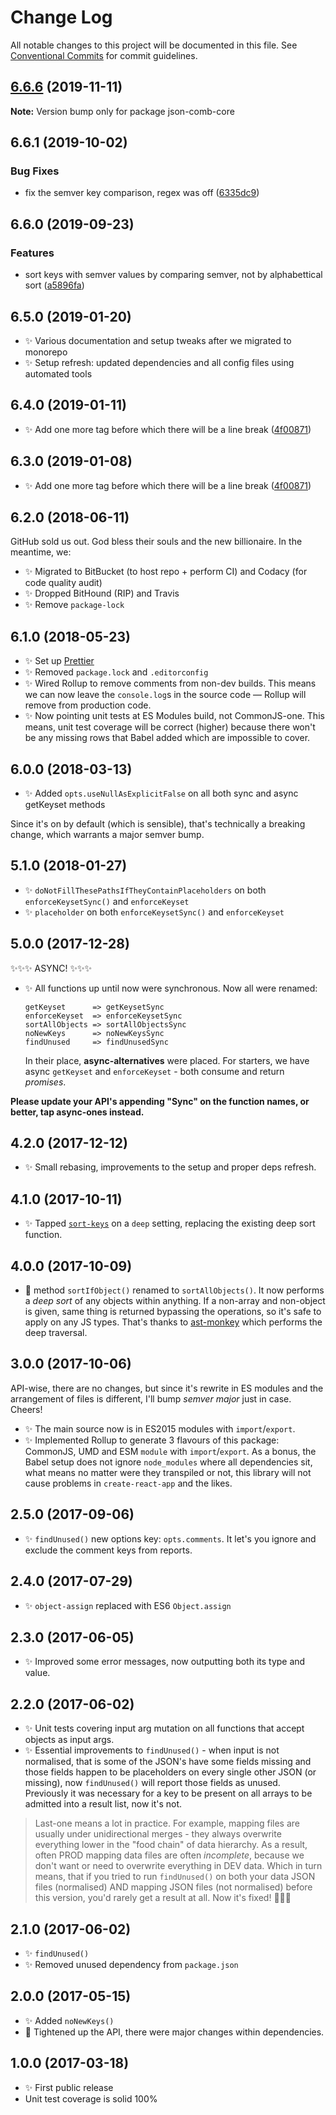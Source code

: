 # Change Log

All notable changes to this project will be documented in this file.
See [Conventional Commits](https://conventionalcommits.org) for commit guidelines.

## [6.6.6](https://gitlab.com/codsen/codsen/compare/json-comb-core@6.6.5...json-comb-core@6.6.6) (2019-11-11)

**Note:** Version bump only for package json-comb-core





## 6.6.1 (2019-10-02)

### Bug Fixes

- fix the semver key comparison, regex was off ([6335dc9](https://gitlab.com/codsen/codsen/commit/6335dc9))

## 6.6.0 (2019-09-23)

### Features

- sort keys with semver values by comparing semver, not by alphabettical sort ([a5896fa](https://gitlab.com/codsen/codsen/commit/a5896fa))

## 6.5.0 (2019-01-20)

- ✨ Various documentation and setup tweaks after we migrated to monorepo
- ✨ Setup refresh: updated dependencies and all config files using automated tools

## 6.4.0 (2019-01-11)

- ✨ Add one more tag before which there will be a line break ([4f00871](https://gitlab.com/codsen/codsen/tree/master/packages/json-comb-core/commits/4f00871))

## 6.3.0 (2019-01-08)

- ✨ Add one more tag before which there will be a line break ([4f00871](https://gitlab.com/codsen/codsen/tree/master/packages/json-comb-core/commits/4f00871))

## 6.2.0 (2018-06-11)

GitHub sold us out. God bless their souls and the new billionaire. In the meantime, we:

- ✨ Migrated to BitBucket (to host repo + perform CI) and Codacy (for code quality audit)
- ✨ Dropped BitHound (RIP) and Travis
- ✨ Remove `package-lock`

## 6.1.0 (2018-05-23)

- ✨ Set up [Prettier](https://prettier.io)
- ✨ Removed `package.lock` and `.editorconfig`
- ✨ Wired Rollup to remove comments from non-dev builds. This means we can now leave the `console.log`s in the source code — Rollup will remove from production code.
- ✨ Now pointing unit tests at ES Modules build, not CommonJS-one. This means, unit test coverage will be correct (higher) because there won't be any missing rows that Babel added which are impossible to cover.

## 6.0.0 (2018-03-13)

- ✨ Added `opts.useNullAsExplicitFalse` on all both sync and async getKeyset methods

Since it's on by default (which is sensible), that's technically a breaking change, which warrants a major semver bump.

## 5.1.0 (2018-01-27)

- ✨ `doNotFillThesePathsIfTheyContainPlaceholders` on both `enforceKeysetSync()` and `enforceKeyset`
- ✨ `placeholder` on both `enforceKeysetSync()` and `enforceKeyset`

## 5.0.0 (2017-12-28)

✨✨✨ ASYNC! ✨✨✨

- ✨ All functions up until now were synchronous. Now all were renamed:

  ```
  getKeyset      => getKeysetSync
  enforceKeyset  => enforceKeysetSync
  sortAllObjects => sortAllObjectsSync
  noNewKeys      => noNewKeysSync
  findUnused     => findUnusedSync
  ```

  In their place, **async-alternatives** were placed. For starters, we have async `getKeyset` and `enforceKeyset` - both consume and return _promises_.

**Please update your API's appending "Sync" on the function names, or better, tap async-ones instead.**

## 4.2.0 (2017-12-12)

- ✨ Small rebasing, improvements to the setup and proper deps refresh.

## 4.1.0 (2017-10-11)

- ✨ Tapped [`sort-keys`](https://www.npmjs.com/package/sort-keys) on a `deep` setting, replacing the existing deep sort function.

## 4.0.0 (2017-10-09)

- 🔧 method `sortIfObject()` renamed to `sortAllObjects()`. It now performs a _deep sort_ of any objects within anything. If a non-array and non-object is given, same thing is returned bypassing the operations, so it's safe to apply on any JS types. That's thanks to [ast-monkey](https://github.com/codsen/ast-monkey#traverse) which performs the deep traversal.

## 3.0.0 (2017-10-06)

API-wise, there are no changes, but since it's rewrite in ES modules and the arrangement of files is different, I'll bump _semver major_ just in case. Cheers!

- ✨ The main source now is in ES2015 modules with `import`/`export`.
- ✨ Implemented Rollup to generate 3 flavours of this package: CommonJS, UMD and ESM `module` with `import`/`export`. As a bonus, the Babel setup does not ignore `node_modules` where all dependencies sit, what means no matter were they transpiled or not, this library will not cause problems in `create-react-app` and the likes.

## 2.5.0 (2017-09-06)

- ✨ `findUnused()` new options key: `opts.comments`. It let's you ignore and exclude the comment keys from reports.

## 2.4.0 (2017-07-29)

- ✨ `object-assign` replaced with ES6 `Object.assign`

## 2.3.0 (2017-06-05)

- ✨ Improved some error messages, now outputting both its type and value.

## 2.2.0 (2017-06-02)

- ✨ Unit tests covering input arg mutation on all functions that accept objects as input args.
- ✨ Essential improvements to `findUnused()` - when input is not normalised, that is some of the JSON's have some fields missing and those fields happen to be placeholders on every single other JSON (or missing), now `findUnused()` will report those fields as unused. Previously it was necessary for a key to be present on all arrays to be admitted into a result list, now it's not.

> Last-one means a lot in practice. For example, mapping files are usually under unidirectional merges - they always overwrite everything lower in the "food chain" of data hierarchy. As a result, often PROD mapping data files are often _incomplete_, because we don't want or need to overwrite everything in DEV data. Which in turn means, that if you tried to run `findUnused()` on both your data JSON files (normalised) AND mapping JSON files (not normalised) before this version, you'd rarely get a result at all. Now it's fixed! 👨‍🔧✨

## 2.1.0 (2017-06-02)

- ✨ `findUnused()`
- ✨ Removed unused dependency from `package.json`

## 2.0.0 (2017-05-15)

- ✨ Added `noNewKeys()`
- 🔧 Tightened up the API, there were major changes within dependencies.

## 1.0.0 (2017-03-18)

- ✨ First public release
- Unit test coverage is solid 100%
